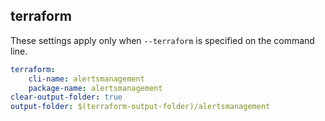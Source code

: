 
## terraform

These settings apply only when `--terraform` is specified on the command line.

``` yaml $(terraform)
terraform:
    cli-name: alertsmanagement
    package-name: alertsmanagement
clear-output-folder: true
output-folder: $(terraform-output-folder)/alertsmanagement
```
